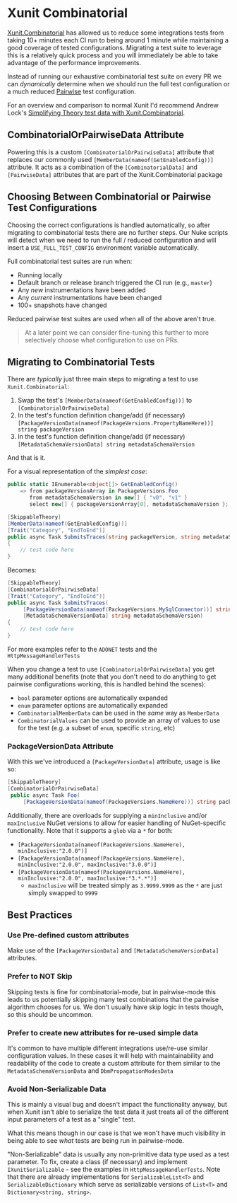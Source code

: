# Xunit Combinatorial

[Xunit.Combinatorial](https://github.com/AArnott/Xunit.Combinatorial) has allowed us to reduce some integrations tests from taking 10+ minutes each CI run to being around 1 minute while maintaining a good coverage of tested configurations. Migrating a test suite to leverage this is a relatively quick process and you will immediately be able to take advantage of the performance improvements.

Instead of running our exhaustive combinatorial test suite on every PR we can *dynamically* determine when we should run the full test configuration or a much reduced [Pairwise](https://en.wikipedia.org/wiki/All-pairs_testing) test configuration.

For an overview and comparison to normal Xunit I'd recommend Andrew Lock's [Simplifying Theory test data with Xunit.Combinatorial](https://andrewlock.net/simplifying-theory-test-data-with-xunit-combinatorial/).

## CombinatorialOrPairwiseData Attribute

Powering this is a custom `[CombinatorialOrPairwiseData]` attribute that replaces our commonly used `[MemberData(nameof(GetEnabledConfig))]` attribute. It acts as a combination of the `[CombinatorialData]` and `[PairwiseData]` attributes that are part of the Xunit.Combinatorial package

## Choosing Between Combinatorial or Pairwise Test Configurations

Choosing the correct configurations is handled automatically, so after migrating to combinatorial tests there are no further steps. Our Nuke scripts will detect when we need to run the full / reduced configuration and will insert a `USE_FULL_TEST_CONFIG` environment variable automatically.

Full combinatorial test suites are run when:
- Running locally
- Default branch or release branch triggered the CI run (e.g., `master`)
- Any *new* instrumentations have been added
- Any *current* instrumentations have been changed
- 100+ snapshots have changed

Reduced pairwise test suites are used when all of the above aren't true.
> At a later point we can consider fine-tuning this further to more selectively choose what configuration to use on PRs.

## Migrating to Combinatorial Tests

There are *typically* just three main steps to migrating a test to use `Xunit.Combinatorial`:
1. Swap the test's `[MemberData(nameof(GetEnabledConfig))]` to `[CombinatorialOrPairwiseData]`
2. In the test's function definition change/add (if necessary) `[PackageVersionData(nameof(PackageVersions.PropertyNameHere))] string packageVersion`
3. In the test's function definition change/add (if necessary) `[MetadataSchemaVersionData] string metadataSchemaVersion`

And that is it.

For a visual representation of the *simplest case*:

```csharp
public static IEnumerable<object[]> GetEnabledConfig()
    => from packageVersionArray in PackageVersions.Foo
       from metadataSchemaVersion in new[] { "v0", "v1" }
       select new[] { packageVersionArray[0], metadataSchemaVersion };

[SkippableTheory]
[MemberData(nameof(GetEnabledConfig))]
[Trait("Category", "EndToEnd")]
public async Task SubmitsTraces(string packageVersion, string metadataSchemaVersion)
{
    // test code here
}
```

Becomes:

```csharp
[SkippableTheory]
[CombinatorialOrPairwiseData]
[Trait("Category", "EndToEnd")]
public async Task SubmitsTraces(
     [PackageVersionData(nameof(PackageVersions.MySqlConnector))] string packageVersion,
     [MetadataSchemaVersionData] string metadataSchemaVersion)
{
    // test code here
}

```

For more examples refer to the `ADONET` tests and the `HttpMessageHandlerTests`

When you change a test to use `[CombinatorialOrPairwiseData]` you get many additional benefits (note that you don't need to do anything to get pairwise configurations working, this is handled behind the scenes):

- `bool` parameter options are automatically expanded
- `enum` parameter options are automatically expanded
- `CombinatorialMemberData` can be used in the *same* way as `MemberData`
- `CombinatorialValues` can be used to provide an array of values to use for the test (e.g. a subset of `enum`, specific `string`, etc)

### PackageVersionData Attribute

With this we've introduced a `[PackageVersionData]` attribute, usage is like so:

```csharp
[SkippableTheory]
[CombinatorialOrPairwiseData]
 public async Task Foo(
     [PackageVersionData(nameof(PackageVersions.NameHere))] string packageVersion)
```

Additionally, there are overloads for supplying a `minInclusive` and/or `maxInclusive` NuGet versions to allow for easier handling of NuGet-specific functionality. Note that it supports a `glob` via a `*` for both:

- `[PackageVersionData(nameof(PackageVersions.NameHere), minInclusive:"2.0.0")]`
- `[PackageVersionData(nameof(PackageVersions.NameHere), minInclusive:"2.0.0", maxInclusive:"3.0.0")]`
- `[PackageVersionData(nameof(PackageVersions.NameHere), minInclusive:"2.0.0", maxInclusive:"3.*.*")]`
	- `maxInclusive` will be treated simply as `3.9999.9999` as the `*` are just simply swapped to `9999`
## Best Practices

### Use Pre-defined custom attributes

Make use of the `[PackageVersionData]` and `[MetadataSchemaVersionData]` attributes.

### Prefer to NOT Skip

Skipping tests is fine for combinatorial-mode, but in pairwise-mode this leads to us potentially skipping many test combinations that the pairwise algorithm chooses for us. We don't usually have skip logic in tests though, so this should be uncommon.

### Prefer to create new attributes for re-used simple data

It's common to have multiple different integrations use/re-use similar configuration values. In these cases it will help with maintainability and readability of the code to create a custom attribute for them similar to the `MetadataSchemaVersionData` and `DbmPropagationModesData`

### Avoid Non-Serializable Data

This is mainly a visual bug and doesn't impact the functionality anyway, but when Xunit isn't able to serialize the test data it just treats all of the different input parameters of a test as a "single" test.

What this means though in our case is that we won't have much visibility in being able to see *what* tests are being run in pairwise-mode.

"Non-Serializable" data is usually any non-primitive data type used as a test parameter.
To fix, create a class (if necessary) and implement `IXunitSerializable` - see the examples in `HttpMessageHandlerTests`. Note that there are already implementations for `SerializableList<T>` and `SerializableDictionary` which serve as serializable versions of `List<T>` and `Dictionary<string, string>`.

